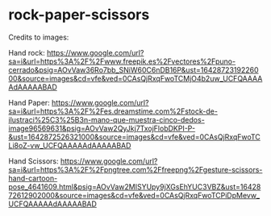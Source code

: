# rock-paper-scissors

Credits to images:

 Hand rock:
 https://www.google.com/url?sa=i&url=https%3A%2F%2Fwww.freepik.es%2Fvectores%2Fpuno-cerrado&psig=AOvVaw36Ro7bb_SNiW60C6nDB16P&ust=1642872319226000&source=images&cd=vfe&ved=0CAsQjRxqFwoTCMjO4b2uw_UCFQAAAAAdAAAAABAD

Hand Paper:
https://www.google.com/url?sa=i&url=https%3A%2F%2Fes.dreamstime.com%2Fstock-de-ilustraci%25C3%25B3n-mano-que-muestra-cinco-dedos-image96569631&psig=AOvVaw2QyJkj7TxojFlobDKPI-P-&ust=1642872526321000&source=images&cd=vfe&ved=0CAsQjRxqFwoTCLi8oZ-vw_UCFQAAAAAdAAAAABAD

Hand Scissors:
https://www.google.com/url?sa=i&url=https%3A%2F%2Fpngtree.com%2Ffreepng%2Fgesture-scissors-hand-cartoon-pose_4641609.html&psig=AOvVaw2MISYUpy9jXGsEhYUC3VBZ&ust=1642872612902000&source=images&cd=vfe&ved=0CAsQjRxqFwoTCPiDpMevw_UCFQAAAAAdAAAAABAD